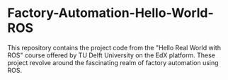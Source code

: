 # Factory-Automation-Hello-World-ROS
This repository contains the project code from the "Hello Real World with ROS" course offered by TU Delft University on the EdX platform. These project revolve around the fascinating realm of factory automation using ROS.

